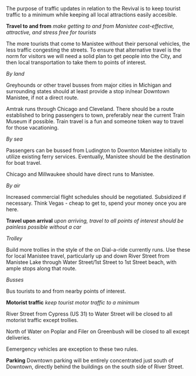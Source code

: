 The purpose of traffic updates in relation to the Revival is to keep tourist traffic to a minimum while keeping all local attractions easily accesible.

**Travel to and from**
*make getting to and from Manistee cost-effective, attractive, and stress free for tourists*

The more tourists that come to Manistee without their personal vehicles, the less traffic congesting the streets. To ensure that alternative travel is the norm for visitors we will need a solid plan to get people into the City, and then local transportation to take them to points of interest.

*By land*

Greyhounds or other travel busses from major cities in Michigan and surrounding states should at least provide a stop in/near Downtown Manistee, if not a direct route. 

Amtrak runs through Chicago and Cleveland. There should be a route established to bring passengers to town, preferably near the current Train Museum if possible. Train travel is a fun and someone token way to travel for those vacationing.

*By sea*

Passengers can be bussed from Ludington to Downton Manistee initially to utilize existing ferry services. Eventually, Manistee should be the destination for boat travel. 

Chicago and Millwaukee should have direct runs to Manistee. 

*By air*

Increased commercial flight schedules should be negotiated. Subsidized if necessary. Think Vegas - cheap to get to, spend your money once you are here. 

**Travel upon arrival**
*upon arriving, travel to all points of interest should be painless possible without a car*

*Trolley*

Build more trollies in the style of the on Dial-a-ride currently runs. Use these for local Manistee travel, particularly up and down River Street from Manistee Lake through Water Street/1st Street to 1st Street beach, with ample stops along that route. 

*Busses*

Bus tourists to and from nearby points of interest. 

**Motorist traffic**
*keep tourist motor traffic to a minimum*

River Street from Cypress (US 31) to Water Street will be closed to all motorist traffic except trollies.

North of Water on Poplar and Filer on Greenbush will be closed to all except deliveries. 

Eemergency vehicles are exception to these two rules.

**Parking**
Downtown parking will be entirely concentrated just south of Downtown, directly behind the buildings on the south side of River Street.
